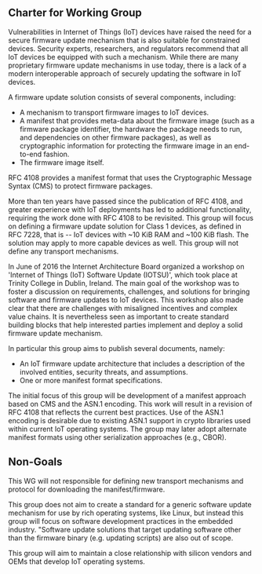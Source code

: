 ## Charter for Working Group
Vulnerabilities in Internet of Things (IoT) devices have raised the
need for a secure firmware update mechanism that is also suitable for
constrained devices. Security experts, researchers, and regulators
recommend that all IoT devices be equipped with such a mechanism. While
there are many proprietary firmware update mechanisms in use today, there
is a lack of a modern interoperable approach of securely updating the
software in IoT devices.

A firmware update solution consists of several components, including:
* A mechanism to transport firmware images to IoT devices.
* A manifest that provides meta-data about the firmware image
(such as a firmware package identifier, the hardware the package
needs to run, and dependencies on other firmware packages), as
well as cryptographic information for protecting the firmware
image in an end-to-end fashion.
* The firmware image itself.

RFC 4108 provides a manifest format that uses the Cryptographic Message
Syntax (CMS) to protect firmware packages.

More than ten years have passed since the publication of RFC 4108, and
greater experience with IoT deployments has led to additional
functionality, requiring the work done with RFC 4108 to be revisited.
This group will focus on defining a firmware update solution for Class
1 devices, as defined in RFC 7228, that is -- IoT devices with ~10 KiB
RAM and ~100 KiB flash. The solution may apply to more capable devices
as well. This group will not define any transport mechanisms.

In June of 2016 the Internet Architecture Board organized a workshop on
'Internet of Things (IoT) Software Update (IOTSU)', which took place at
Trinity College in Dublin, Ireland. The main goal of the workshop was
to foster a discussion on requirements, challenges, and solutions for
bringing software and firmware updates to IoT devices. This workshop 
also made clear that there are challenges with misaligned incentives
and complex value chains. It is nevertheless seen as important to 
create standard building blocks that help interested parties implement
and deploy a solid firmware update mechanism.

In particular this group aims to publish several documents, namely:
* An IoT firmware update architecture that includes a description of
the involved entities, security threats, and assumptions.
* One or more manifest format specifications.

The initial focus of this group will be development of a manifest approach based on CMS and the ASN.1 encoding. This work will result in a revision of RFC 4108 that reflects the current best practices. Use of the ASN.1 encoding is desirable due to existing ASN.1 support in crypto libraries used within current IoT operating systems. The group may later adopt alternate manifest formats using other serialization approaches (e.g., CBOR).

## Non-Goals
This WG will not responsible for defining new transport mechanisms and protocol for downloading the manifest/firmware. 

This group does not aim to create a standard for a generic software
update mechanism for use by rich operating systems, like Linux, but
instead this group will focus on software development practices in the embedded industry. "Software update solutions that target updating software other than the firmware binary (e.g. updating scripts) are also out of scope.

This group will aim to maintain a close relationship with silicon vendors
and OEMs that develop IoT operating systems.
